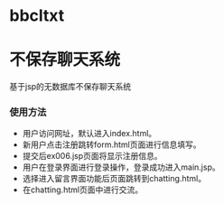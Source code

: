 # bbcltxt
# 不保存聊天系统
基于jsp的无数据库不保存聊天系统 


### 使用方法

* 用户访问网址，默认进入index.html。 
* 新用户点击注册跳转form.html页面进行信息填写。
* 提交后ex006.jsp页面将显示注册信息。 
* 用户在登录界面进行登录操作，登录成功进入main.jsp。 
* 选择进入留言界面功能后页面跳转到chatting.html。 
* 在chatting.html页面中进行交流。 

